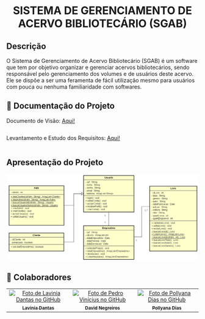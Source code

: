 <h1 align="center">SISTEMA DE GERENCIAMENTO DE ACERVO BIBLIOTECÁRIO (SGAB)</h1>


## **Descrição**
O Sistema de Gerenciamento de Acervo Bibliotecário (SGAB) é um software que tem por objetivo organizar e gerenciar acervos bibliotecários, sendo responsável pelo gerenciamento dos volumes e de usuários deste acervo. Ele se dispõe a ser uma feramenta de fácil utilização mesmo para usuários com pouca ou nenhuma familiaridade com softwares. 


## 📑 Documentação do Projeto
<table>
  Documento de Visão: 
  <a href= "https://docs.google.com/document/d/1bz-D6yB8bUrrWe2YJ9Hxxhb13Ap8tRNt/edit">
    Aqui!
  </a>
</table>
<table>
  Levantamento e Estudo dos Requisitos: 
  <a href="https://docs.google.com/document/d/1lGCh_iDFzf7r12JK3zvGvr3qyPhJSXVJ/edit">
    Aqui!
  </a>
</table>

## Apresentação do Projeto
![Diagrama de Classes](https://raw.githubusercontent.com/CaraChaato/SGAB/main/Arquivos/Diagrama%20de%20Classes%20-%20SGAB.png)

## :handshake: Colaboradores
<table align="center">
  <tr>
    <td align="center">
      <a href="https://github.com/LilPuppet">
        <img src="https://avatars.githubusercontent.com/u/100712081?v=4" width="100px;" alt="Foto de Lavinia Dantas no GitHub"/><br>
        <sub>
          <b>Lavinia Dantas</b>
        </sub>
      </a>
    </td>
    <td align="center">
      <a href="https://github.com/CaraChaato">
        <img src="https://avatars.githubusercontent.com/u/110605121?v=4" width="100px;" alt="Foto de Pedro Vinícius no GitHub"/><br>
        <sub>
          <b>David Negreiros</b>
        </sub>
      </a>
    </td>
    <td align="center">
      <a href="https://github.com/Davidnegreiros">
        <img src="https://avatars.githubusercontent.com/u/100435970?v=4" width="100px;" alt="Foto de Pollyana Dias no GitHub"/><br>
        <sub>
          <b>Pollyana Dias</b>
        </sub>
      </a>
    </td>
  </tr>
</table> 
